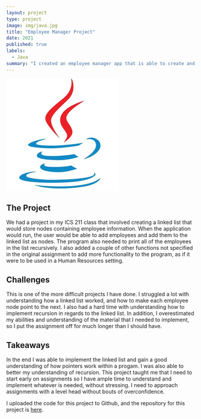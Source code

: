```yaml
---
layout: project
type: project
image: img/java.jpg
title: "Employee Manager Project"
date: 2021
published: true
labels:
  - Java
summary: "I created an employee manager app that is able to create and store employee information within a linked list."
---
```


<div class="text-center p-4">
  <img src="../img/java.jpg" class="img-thumbnail" >
</div>

## The Project
We had a project in my ICS 211 class that involved creating a linked list that would store nodes containing employee information. When the application would run, the user would be able to add employees and add them to the linked list as nodes. The program also needed to print all of the employees in the list recursively. I also added a couple of other functions not specified in the original assignment to add more functionality to the program, as if it were to be used in a Human Resources setting.

## Challenges
This is one of the more difficult projects I have done. I struggled a lot with understanding how a linked list worked, and how to make each employee node point to the next. I also had a hard time with understanding how to implement recursion in regards to the linked list. In addition, I overestimated my abilities and understanding of the material that I needed to implement, so I put the assignment off for much longer than I should have. 

## Takeaways
In the end I was able to implement the linked list and gain a good understanding of how pointers work within a progam. I was also able to better my understanding of recursion. This project taught me that I need to start early on assignments so I have ample time to understand and implement whatever is needed, without stressing. I need to approach assignments with a level head without bouts of overconfidence.

I uploaded the code for this project to Github, and the repository for this project is [here](https://github.com/HunterVT/EmployeeManager).
